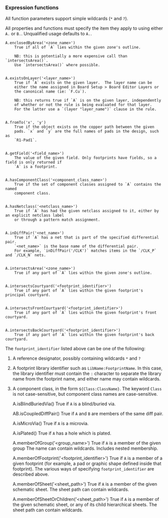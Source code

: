 ### Expression functions

All function parameters support simple wildcards (`*` and `?`).

All properties and functions must specify the item they apply to using either `A.` or `B.`.
Unqualified usage defaults to `A.`.

    A.enclosedByArea('<zone_name>')
        True if all of `A` lies within the given zone's outline.

        NB: this is potentially a more expensive call than `intersectsArea()`.
        Use `intersectsArea()` where possible.


    A.existsOnLayer('<layer_name>')
        True if `A` exists on the given layer.  The layer name can be
        either the name assigned in Board Setup > Board Editor Layers or
        the canonical name (ie: `F.Cu`).

        NB: this returns true if `A` is on the given layer, independently
        of whether or not the rule is being evaluated for that layer.
        For the latter use a `(layer "layer_name")` clause in the rule.


    A.fromTo('x', 'y')
        True if the object exists on the copper path between the given
        pads. `x` and `y` are the full names of pads in the design, such as
        `R1-Pad1`.


    A.getField('<field_name>')
        The value of the given field. Only footprints have fields, so a field is only returned if
        `A` is a footprint.


    A.hasComponentClass('<component_class_name>')
        True if the set of component classes assigned to `A` contains the named
        component class.


    A.hasNetclass('<netclass_name>')
        True if `A` has had the given netclass assigned to it, either by an explicit netclass label
        or through a pattern match assignment.


    A.inDiffPair('<net_name>')
        True if `A` has a net that is part of the specified differential pair.
        `<net_name>` is the base name of the differential pair.
        For example, `inDiffPair('/CLK')` matches items in the `/CLK_P` and `/CLK_N` nets.


    A.intersectsArea('<zone_name>')
        True if any part of `A` lies within the given zone's outline.


    A.intersectsCourtyard('<footprint_identifier>')
        True if any part of `A` lies within the given footprint's principal courtyard.


    A.intersectsFrontCourtyard('<footprint_identifier>')
        True if any part of `A` lies within the given footprint's front courtyard.


    A.intersectsBackCourtyard('<footprint_identifier>')
        True if any part of `A` lies within the given footprint's back courtyard.


The `footprint_identifier` listed above can be one of the following:

1. A reference designator, possibly containing wildcards `*` and `?`
2. A footprint library identifier such as `LibName:FootprintName`. In this case,
   the library identifier must contain the `:` character to separate the library
   name from the footprint name, and either name may contain wildcards.
3. A component class, in the form `${Class:ClassName}`.  The keyword `Class` is not
   case-sensitive, but component class names are case-sensitive.



    A.isBlindBuriedVia()
        True if `A` is a blind/buried via.


    AB.isCoupledDiffPair()
        True if `A` and `B` are members of the same diff pair.


    A.isMicroVia()
        True if `A` is a microvia.


    A.isPlated()
        True if `A` has a hole which is plated.


    A.memberOfGroup('<group_name>')
        True if `A` is a member of the given group
        The name can contain wildcards.
        Includes nested membership.


    A.memberOfFootprint('<footprint_identifier>')
        True if `A` is a member of a given footprint
        (for example, a pad or graphic shape defined inside that footprint).
        The various ways of specifying `footprint_identifier` are described above.


    A.memberOfSheet('<sheet_path>')
        True if `A` is a member of the given schematic sheet.
        The sheet path can contain wildcards.


    A.memberOfSheetOrChildren('<sheet_path>')
        True if `A` is a member of the given schematic sheet, or any of its child hierarchical sheets.
        The sheet path can contain wildcards.


